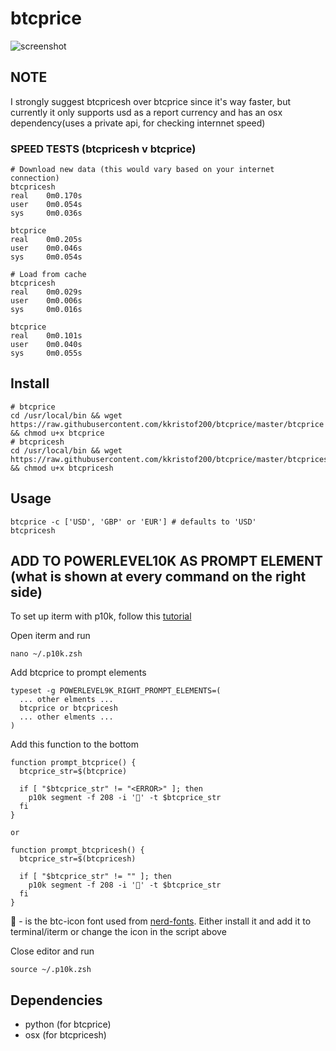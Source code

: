 # btcprice

![screenshot](https://i.imgur.com/3jPwKR7.png)

## NOTE
I strongly suggest btcpricesh over btcprice since it's way faster, but currently it only supports usd as a report currency and has an osx dependency(uses a private api, for checking internnet speed)

### SPEED TESTS (btcpricesh v btcprice)
~~~~
# Download new data (this would vary based on your internet connection)
btcpricesh
real    0m0.170s
user    0m0.054s
sys     0m0.036s

btcprice
real    0m0.205s
user    0m0.046s
sys     0m0.054s

# Load from cache
btcpricesh
real    0m0.029s
user    0m0.006s
sys     0m0.016s

btcprice
real    0m0.101s
user    0m0.040s
sys     0m0.055s
~~~~

## Install
~~~~shell
# btcprice
cd /usr/local/bin && wget https://raw.githubusercontent.com/kkristof200/btcprice/master/btcprice && chmod u+x btcprice
# btcpricesh
cd /usr/local/bin && wget https://raw.githubusercontent.com/kkristof200/btcprice/master/btcpricesh && chmod u+x btcpricesh
~~~~

## Usage
~~~~shell
btcprice -c ['USD', 'GBP' or 'EUR'] # defaults to 'USD'
btcpricesh
~~~~

## ADD TO POWERLEVEL10K AS PROMPT ELEMENT (what is shown at every command on the right side)
To set up iterm with p10k, follow this [tutorial](https://gist.github.com/kevin-smets/8568070)

Open iterm and run
~~~~shell
nano ~/.p10k.zsh
~~~~

Add btcprice to prompt elements
~~~~shell
typeset -g POWERLEVEL9K_RIGHT_PROMPT_ELEMENTS=(
  ... other elments ...
  btcprice or btcpricesh
  ... other elments ...
)
~~~~

Add this function to the bottom
~~~~shell
function prompt_btcprice() {
  btcprice_str=$(btcprice)

  if [ "$btcprice_str" != "<ERROR>" ]; then
    p10k segment -f 208 -i '' -t $btcprice_str
  fi
}

or

function prompt_btcpricesh() {
  btcprice_str=$(btcpricesh)

  if [ "$btcprice_str" != "" ]; then
    p10k segment -f 208 -i '' -t $btcprice_str
  fi
}
~~~~
 - is the btc-icon font used from [nerd-fonts](https://github.com/ryanoasis/nerd-fonts). Either install it and add it to terminal/iterm or change the icon in the script above

Close editor and run
~~~~shell
source ~/.p10k.zsh
~~~~

## Dependencies
- python (for btcprice)
- osx (for btcpricesh)

